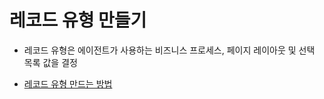 # 레코드 유형 만들기

 - 레코드 유형은 에이전트가 사용하는 비즈니스 프로세스, 페이지 레이아웃 및 선택 목록 값을 결정

 - [레코드 유형 만드는 방법](https://trailhead.salesforce.com/ko/content/learn/projects/create-a-process-for-managing-support-cases/support-cases-record-types?trailmix_creator_id=strailhead&trailmix_slug=prepare-for-your-salesforce-administrator-credential)
